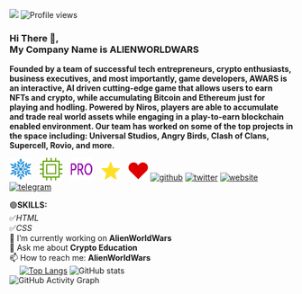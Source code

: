 ![](https://www.alienworldwars.com/images/1920x900.png)
![Profile views](https://gpvc.arturio.dev/ALIENWORLDWARS)
### Hi There 👋, <br> My Company Name is ALIENWORLDWARS
**Founded by a team of successful tech entrepreneurs, crypto enthusiasts, business executives, and most importantly, game developers, AWARS is an interactive, AI driven cutting-edge game that allows users to earn NFTs and crypto, while accumulating Bitcoin and Ethereum just for playing and hodling. Powered by Niros, players are able to accumulate and trade real world assets while engaging in a play-to-earn blockchain enabled environment. Our team has worked on some of the top projects in the space including: Universal Studios, Angry Birds, Clash of Clans, Supercell, Rovio, and more.**

<a href='https://archiveprogram.github.com/'><img src='https://raw.githubusercontent.com/acervenky/animated-github-badges/master/assets/acbadge.gif' width='40' height='40'></a> <a href='https://docs.github.com/en/developers'><img src='https://raw.githubusercontent.com/acervenky/animated-github-badges/master/assets/devbadge.gif' width='40' height='40'></a> <a href='https://github.com/pricing'><img src='https://raw.githubusercontent.com/acervenky/animated-github-badges/master/assets/pro.gif' width='40' height='40'></a> <a href='https://stars.github.com/'><img src='https://raw.githubusercontent.com/acervenky/animated-github-badges/master/assets/starbadge.gif' width='35' height='35'></a> <a href='https://docs.github.com/en/github/supporting-the-open-source-community-with-github-sponsors'><img src='https://raw.githubusercontent.com/acervenky/animated-github-badges/master/assets/sponsorbadge.gif' width='35' height='35'></a>
[<img src='https://cdn.jsdelivr.net/npm/simple-icons@3.0.1/icons/github.svg' alt='github' height='40'>](https://github.com/CryptoWizard2011)  [<img src='https://cdn.jsdelivr.net/npm/simple-icons@3.0.1/icons/twitter.svg' alt='twitter' height='40'>](https://twitter.com/alienworldwars)  [<img src='https://cdn.jsdelivr.net/npm/simple-icons@3.0.1/icons/icloud.svg' alt='website' height='40'>](https://www.alienworldwars.com/)  [<img src='https://cdn.jsdelivr.net/npm/simple-icons@3.0.1/icons/telegram.svg' alt='telegram' height='40'>](https://t.me/alienworldwars)



🟢**SKILLS:** <br> 
✅*HTML* <br>
✅*CSS* <br>
🔭 I’m currently working on **AlienWorldWars** <br>
💬 Ask me about **Crypto Education** <br>
📫 How to reach me: **AlienWorldWars** <br>
 
[![Top Langs](https://github-readme-stats.vercel.app/api/top-langs/?username=cryptoWizard2011)](https://github.com/anuraghazra/github-readme-stats)
![GitHub stats](https://github-readme-stats.vercel.app/api?username=cryptoWizard2011&show_icons=true&count_private=true)  
![GitHub Activity Graph](https://activity-graph.herokuapp.com/graph?username=cryptowizard2011)  


